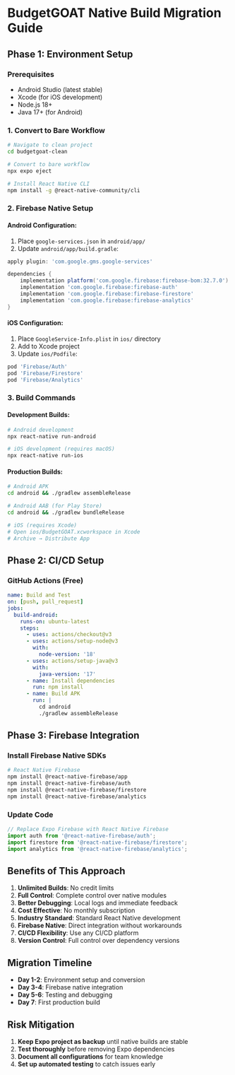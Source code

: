 # BudgetGOAT Native Build Migration Guide

## Phase 1: Environment Setup

### Prerequisites
- Android Studio (latest stable)
- Xcode (for iOS development)
- Node.js 18+
- Java 17+ (for Android)

### 1. Convert to Bare Workflow
```bash
# Navigate to clean project
cd budgetgoat-clean

# Convert to bare workflow
npx expo eject

# Install React Native CLI
npm install -g @react-native-community/cli
```

### 2. Firebase Native Setup

#### Android Configuration:
1. Place `google-services.json` in `android/app/`
2. Update `android/app/build.gradle`:
```gradle
apply plugin: 'com.google.gms.google-services'

dependencies {
    implementation platform('com.google.firebase:firebase-bom:32.7.0')
    implementation 'com.google.firebase:firebase-auth'
    implementation 'com.google.firebase:firebase-firestore'
    implementation 'com.google.firebase:firebase-analytics'
}
```

#### iOS Configuration:
1. Place `GoogleService-Info.plist` in `ios/` directory
2. Add to Xcode project
3. Update `ios/Podfile`:
```ruby
pod 'Firebase/Auth'
pod 'Firebase/Firestore'
pod 'Firebase/Analytics'
```

### 3. Build Commands

#### Development Builds:
```bash
# Android development
npx react-native run-android

# iOS development (requires macOS)
npx react-native run-ios
```

#### Production Builds:
```bash
# Android APK
cd android && ./gradlew assembleRelease

# Android AAB (for Play Store)
cd android && ./gradlew bundleRelease

# iOS (requires Xcode)
# Open ios/BudgetGOAT.xcworkspace in Xcode
# Archive → Distribute App
```

## Phase 2: CI/CD Setup

### GitHub Actions (Free)
```yaml
name: Build and Test
on: [push, pull_request]
jobs:
  build-android:
    runs-on: ubuntu-latest
    steps:
      - uses: actions/checkout@v3
      - uses: actions/setup-node@v3
        with:
          node-version: '18'
      - uses: actions/setup-java@v3
        with:
          java-version: '17'
      - name: Install dependencies
        run: npm install
      - name: Build APK
        run: |
          cd android
          ./gradlew assembleRelease
```

## Phase 3: Firebase Integration

### Install Firebase Native SDKs
```bash
# React Native Firebase
npm install @react-native-firebase/app
npm install @react-native-firebase/auth
npm install @react-native-firebase/firestore
npm install @react-native-firebase/analytics
```

### Update Code
```typescript
// Replace Expo Firebase with React Native Firebase
import auth from '@react-native-firebase/auth';
import firestore from '@react-native-firebase/firestore';
import analytics from '@react-native-firebase/analytics';
```

## Benefits of This Approach

1. **Unlimited Builds**: No credit limits
2. **Full Control**: Complete control over native modules
3. **Better Debugging**: Local logs and immediate feedback
4. **Cost Effective**: No monthly subscription
5. **Industry Standard**: Standard React Native development
6. **Firebase Native**: Direct integration without workarounds
7. **CI/CD Flexibility**: Use any CI/CD platform
8. **Version Control**: Full control over dependency versions

## Migration Timeline

- **Day 1-2**: Environment setup and conversion
- **Day 3-4**: Firebase native integration
- **Day 5-6**: Testing and debugging
- **Day 7**: First production build

## Risk Mitigation

1. **Keep Expo project as backup** until native builds are stable
2. **Test thoroughly** before removing Expo dependencies
3. **Document all configurations** for team knowledge
4. **Set up automated testing** to catch issues early
